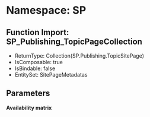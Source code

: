 # Namespace: SP

## Function Import: SP_Publishing_TopicPageCollection

- ReturnType: Collection(SP.Publishing.TopicSitePage)
- IsComposable: true
- IsBindable: false
- EntitySet: SitePageMetadatas

## Parameters

**Availability matrix**

